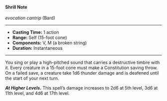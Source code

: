 #### Shrill Note
*evocation cantrip* (Bard)
___
- **Casting Time:** 1 action
- **Range:** Self (15-foot cone)
- **Components:** V, M (a broken string)
- **Duration:** Instantaneous
---
You sing or play a high-pitched sound that carries a destructive timbre with it. Every creature in a 15-foot cone must make a Constitution saving throw. On a failed save, a creature take 1d6 thunder damage and is deafened until the start of your next turn.

***At Higher Levels.*** This spell’s damage increases to 2d6 at 5th level, 3d6 at 11th level, and 4d6 at 17th level.
